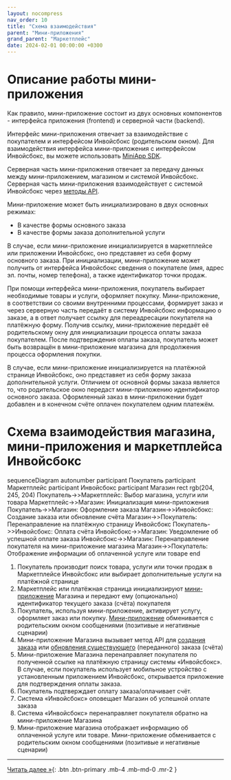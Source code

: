 ```yaml
---
layout: nocompress
nav_order: 10
title: "Схема взаимодействия"
parent: "Мини-приложения"
grand_parent: "Маркетплейс"
date: 2024-02-01 00:00:00 +0300
---
```


# Описание работы мини-приложения

Как правило, мини-приложение состоит из двух основных компонентов - интерфейса приложения (frontend)
и серверной части (backend).

Интерфейс мини-приложения отвечает за взаимодействие с покупателем и интерфейсом Инвойсбокс (родительским окном).
Для взаимодействия интерфейса мини-приложения с интерфейсом Инвойсбокс, вы можете использовать [MiniApp SDK](/docs/marketplace/mini-apps/miniapp-sdk/).

Серверная часть мини-приложения отвечает за передачу данных между мини-приложением, магазином и системой Инвойсбокс.
Серверная часть мини-приложения взаимодействует с системой Инвойсбокс через [методы API](/docs/api).

Мини-приложение может быть инициализировано в двух основных режимах:
- В качестве формы основного заказа
- В качестве формы заказа дополнительной услуги

В случае, если мини-приложение инициализируется в маркетплейсе или приложении Инвойсбокс, оно представяет
из себя форму основного заказа. При инициализации, мини-приложение может получить от интерфейса Инвойсбокс
сведения о покупателе (имя, адрес эл. почты, номер телефона), а также идентификатор точки продаж.

При помощи интерфейса мини-приложения, покупатель выбирает необходимые товары и услуги, оформляет покупку.
Мини-приложение, в соответствии со своими внутренними процессами, формирует заказ и через серверную часть
передаёт в систему Инвойсбокс информацию о заказе, а в ответ получает ссылку для переадресации покупателя
на платёжную форму. Получив ссылку, мини-приложение передаёт её родительскому окну для инициализации процесса
оплаты заказа покупателем. После подтверждения оплаты заказа, покупатель может быть возвращён в мини-приложение
магазина для продолжения процесса оформления покупки.

В случае, если мини-приложение инициализируется на платёжной странице Инвойсбокс, оно представяет из
себя форму заказа дополнительной услуги. Отличием от основной формы заказа является то, что родительское окно
передаст мини-приложению идентификатор основного заказа. Оформленный заказ в мини-приложении будет добавлен
и в конечном счёте оплачен покупателем одним платежём.

# Схема взаимодействия магазина, мини-приложения и маркетплейса Инвойсбокс

<div class="mermaid">
sequenceDiagram
    autonumber
    participant Покупатель
    participant Маркетплейс
    participant Инвойсбокс
    participant Магазин
    rect rgb(204, 245, 204)
      Покупатель->>Маркетплейс: Выбор магазина, услуги или товара
      Маркетплейс->>Магазин: Инициализация мини-приложения
      Покупатель->>Магазин: Оформление заказа
      Магазин->>Инвойсбокс: Создание заказа или обновление счёта
      Магазин->>Покупатель: Перенаправление на платёжную страницу Инвойсбокс
      Покупатель->>Инвойсбокс: Оплата счёта
      Инвойсбокс->>Магазин: Уведомление об успешной оплате заказа
      Инвойсбокс->>Магазин: Перенаправление покупателя на мини-приложение магазина
      Магазин->>Покупатель: Отображение информации об оплаченной услуге или товаре
    end
</div>

1. Покупатель производит поиск товара, услуги или точки продаж в Маркетплейсе Инвойсбокс или выбирает дополнительные услуги на платёжной странице
1. Маркетплейс или платёжная страница инициализируют [мини-приложение](/docs/marketplace/mini-apps/) Магазина и передают ему (опционально) идентификатор текущего заказа (счёта) покупателя
1. Покупатель, используя мини-приложение, активирует услугу, оформляет заказ или покупку. [Мини-приложение](/docs/marketplace/mini-apps/) обменивается с родительским окном сообщениями (позитивые и негативные сценарии)
1. Мини-приложение Магазина вызывает метод API для [создания заказа](/docs/merchant/order/create) или [обновления существующего](/docs/merchant/order/update) (переданного) заказа (счёта)
1. Мини-приложение Магазина перенаправляет покупателя по полученной ссылке на платёжную страницу системы &laquo;Инвойсбокс&raquo;. В случае, если покупатель использует мобильное устройство с установленным приложением Инвойсбокс, открывается приложение для подтверждения оплаты заказа.
1. Покупатель подтверждает оплату заказа/оплачивает счёт.
1. Система &laquo;Инвойсбокс&raquo; оповещает Магазин об успешной оплате заказа
1. Система &laquo;Инвойсбокс&raquo; перенаправляет покупателя обратно на мини-приложение Магазина
1. Мини-приложение магазина отображает информацию об оплаченной услуге или товаре. Мини-приложение обменивается с родительским окном сообщениями (позитивые и негативные сценарии)

---

[Читать далее &raquo;](/docs/marketplace/mini-apps/){: .btn .btn-primary .mb-4 .mb-md-0 .mr-2 }

